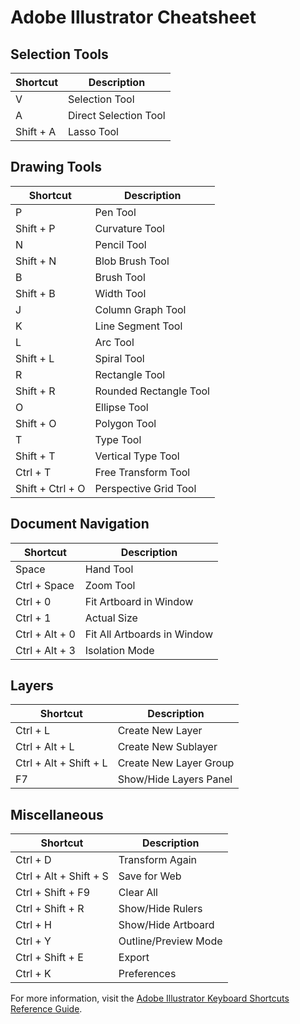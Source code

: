 # Adobe Illustrator Cheatsheet

## Selection Tools
| Shortcut | Description |
| --- | --- |
| V | Selection Tool |
| A | Direct Selection Tool |
| Shift + A | Lasso Tool |

## Drawing Tools
| Shortcut | Description |
| --- | --- |
| P | Pen Tool |
| Shift + P | Curvature Tool |
| N | Pencil Tool |
| Shift + N | Blob Brush Tool |
| B | Brush Tool |
| Shift + B | Width Tool |
| J | Column Graph Tool |
| K | Line Segment Tool |
| L | Arc Tool |
| Shift + L | Spiral Tool |
| R | Rectangle Tool |
| Shift + R | Rounded Rectangle Tool |
| O | Ellipse Tool |
| Shift + O | Polygon Tool |
| T | Type Tool |
| Shift + T | Vertical Type Tool |
| Ctrl + T | Free Transform Tool |
| Shift + Ctrl + O | Perspective Grid Tool |

## Document Navigation
| Shortcut | Description |
| --- | --- |
| Space | Hand Tool |
| Ctrl + Space | Zoom Tool |
| Ctrl + 0 | Fit Artboard in Window |
| Ctrl + 1 | Actual Size |
| Ctrl + Alt + 0 | Fit All Artboards in Window |
| Ctrl + Alt + 3 | Isolation Mode |

## Layers
| Shortcut | Description |
| --- | --- |
| Ctrl + L | Create New Layer |
| Ctrl + Alt + L | Create New Sublayer |
| Ctrl + Alt + Shift + L | Create New Layer Group |
| F7 | Show/Hide Layers Panel |

## Miscellaneous
| Shortcut | Description |
| --- | --- |
| Ctrl + D | Transform Again |
| Ctrl + Alt + Shift + S | Save for Web |
| Ctrl + Shift + F9 | Clear All |
| Ctrl + Shift + R | Show/Hide Rulers |
| Ctrl + H | Show/Hide Artboard |
| Ctrl + Y | Outline/Preview Mode |
| Ctrl + Shift + E | Export |
| Ctrl + K | Preferences |

For more information, visit the [Adobe Illustrator Keyboard Shortcuts Reference Guide](https://helpx.adobe.com/illustrator/using/default-keyboard-shortcuts.html).
